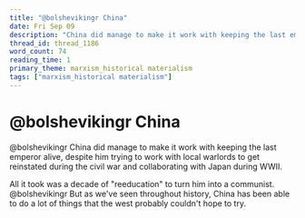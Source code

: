```yaml
---
title: "@bolshevikingr China"
date: Fri Sep 09
description: "China did manage to make it work with keeping the last emperor alive, despite him trying to work with local warlords to get reinstated during the civil war and..."
thread_id: thread_1186
word_count: 74
reading_time: 1
primary_theme: marxism_historical materialism
tags: ["marxism_historical materialism"]
---
```


# @bolshevikingr China

@bolshevikingr China did manage to make it work with keeping the last emperor alive, despite him trying to work with local warlords to get reinstated during the civil war and collaborating with Japan during WWII.

All it took was a decade of "reeducation" to turn him into a communist. @bolshevikingr But as we've seen throughout history, China has been able to do a lot of things that the west probably couldn't hope to try.